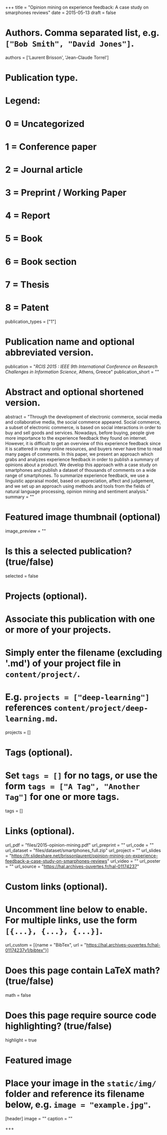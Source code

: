 +++
title = "Opinion mining on experience feedback: A case study on smarphones reviews"
date = 2015-05-13
draft = false

# Authors. Comma separated list, e.g. `["Bob Smith", "David Jones"]`.
authors = ['Laurent Brisson', 'Jean-Claude Torrel']

# Publication type.
# Legend:
# 0 = Uncategorized
# 1 = Conference paper
# 2 = Journal article
# 3 = Preprint / Working Paper
# 4 = Report
# 5 = Book
# 6 = Book section
# 7 = Thesis
# 8 = Patent
publication_types = ["1"]

# Publication name and optional abbreviated version.
publication = "*RCIS 2015 : IEEE 9th International Conference on Research Challenges in Information Science*, Athens, Greece"
publication_short = ""

# Abstract and optional shortened version.
abstract = "Through the development of electronic commerce, social media and collaborative media, the social commerce appeared. Social commerce, a subset of electronic commerce, is based on social interactions in order to buy and sell goods and services. Nowadays, before buying, people give more importance to the experience feedback they found on internet. However, it is difficult to get an overview of this experience feedback since it is scattered in many online resources, and buyers never have time to read many pages of comments. In this paper, we present an approach which grabs and analyzes experience feedback in order to publish a summary of opinions about a product. We develop this approach with a case study on smartphones and publish a dataset of thousands of comments on a wide range of smartphones. To summarize experience feedback, we use a linguistic appraisal model, based on appreciation, affect and judgement, and we set up an approach using methods and tools from the fields of natural language processing, opinion mining and sentiment analysis."
summary = ""

# Featured image thumbnail (optional)
image_preview = ""

# Is this a selected publication? (true/false)
selected = false

# Projects (optional).
#   Associate this publication with one or more of your projects.
#   Simply enter the filename (excluding '.md') of your project file in `content/project/`.
#   E.g. `projects = ["deep-learning"]` references `content/project/deep-learning.md`.
projects = []

# Tags (optional).
#   Set `tags = []` for no tags, or use the form `tags = ["A Tag", "Another Tag"]` for one or more tags.
tags = []

# Links (optional).
url_pdf = "files/2015-opinion-mining.pdf"
url_preprint = ""
url_code = ""
url_dataset = "files/dataset/smartphones_full.zip"
url_project = ""
url_slides = "https://fr.slideshare.net/brissonlaurent/opinion-mining-on-experience-feedback-a-case-study-on-smarphones-reviews"
url_video = ""
url_poster = ""
url_source = "https://hal.archives-ouvertes.fr/hal-01174237"

# Custom links (optional).
#   Uncomment line below to enable. For multiple links, use the form `[{...}, {...}, {...}]`.
url_custom = [{name = "BibTex", url = "https://hal.archives-ouvertes.fr/hal-01174237v1/bibtex"}]

# Does this page contain LaTeX math? (true/false)
math = false

# Does this page require source code highlighting? (true/false)
highlight = true

# Featured image
# Place your image in the `static/img/` folder and reference its filename below, e.g. `image = "example.jpg"`.
[header]
image = ""
caption = ""

+++
